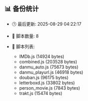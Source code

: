 ## 📊 备份统计

- 🕒 最后更新: 2025-08-29 04:22:17
- 📁 脚本数量: 8
- 📄 脚本列表:

  - IMDb.js (14924 bytes)
  - combined.js (203528 bytes)
  - danmu_auto.js (75673 bytes)
  - danmu_playurl.js (46918 bytes)
  - douban.js (96175 bytes)
  - letterboxd.js (33802 bytes)
  - person_movie.js (7843 bytes)
  - trakt.js (15474 bytes)

